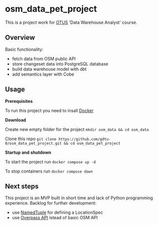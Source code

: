 # osm_data_pet_project

This is a project work for [OTUS](https://otus.ru/) 'Data Warehouse Analyst' course.

## Overview

Basic functionality:
- fetch data from OSM public API
- store changeset data into PostgreSQL database
- build data warehouse model with dbt
- add semantics layer with Cobe

## Usage

**Prerequisites**

To run this project you need to insall [Docker](https://www.docker.com/)

**Download**

Create new empty folder for the project `mkdir osm_data && cd osm_data`

Clone this repo `git clone https://github.com/gdtu-0/osm_data_pet_project.git && cd osm_data_pet_project`

**Startup and shutdown**

To start the project run `docker compose up -d`

To stop containers run `docker compose down`

## Next steps

This project is an MVP built in short time and lack of Python programming experience.
Backlog for further development:
- use [NamedTuple](https://docs.python.org/3/library/collections.html#collections.namedtuple) for defining a LocationSpec
- use [Overpass API](https://wiki.openstreetmap.org/wiki/Overpass_API) istead of basic OSM API